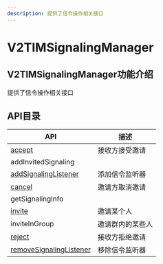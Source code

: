 ```yaml
---
description: 提供了信令操作相关接口
---
```


# V2TIMSignalingManager

## V2TIMSignalingManager功能介绍

提供了信令操作相关接口

## API目录

| API                                                                                   | 描述       |
| ------------------------------------------------------------------------------------- | -------- |
| [accept](../../api/v2timsignalingmanager/accept.md)                                   | 接收方接受邀请  |
| addInvitedSignaling                                                                   |          |
| [addSignalingListener](../../api/v2timsignalingmanager/addsignalinglistener.md)       | 添加信令监听器  |
| [cancel](../../api/v2timsignalingmanager/cancel.md)                                   | 邀请方取消邀请  |
| getSignalingInfo                                                                      |          |
| [invite](../../api/v2timsignalingmanager/invite.md)                                   | 邀请某个人    |
| inviteInGroup                                                                         | 邀请群内的某些人 |
| [reject](../../api/v2timsignalingmanager/reject.md)                                   | 接收方拒绝邀请  |
| [removeSignalingListener](../../api/v2timsignalingmanager/removesignalinglistener.md) | 移除信令监听器  |
